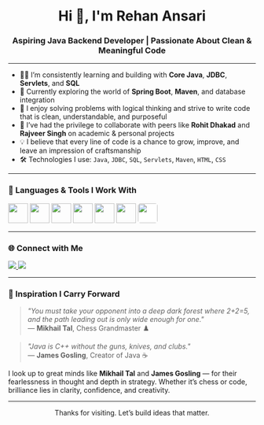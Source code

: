 <h1 align="center">Hi 👋, I'm Rehan Ansari</h1>
<h3 align="center">Aspiring Java Backend Developer | Passionate About Clean & Meaningful Code</h3>

---

- 👨‍💻 I’m consistently learning and building with **Core Java**, **JDBC**, **Servlets**, and **SQL**
- 🔧 Currently exploring the world of **Spring Boot**, **Maven**, and database integration  
- 🧠 I enjoy solving problems with logical thinking and strive to write code that is clean, understandable, and purposeful  
- 🤝 I’ve had the privilege to collaborate with peers like **Rohit Dhakad** and **Rajveer Singh** on academic & personal projects  
- 💡 I believe that every line of code is a chance to grow, improve, and leave an impression of craftsmanship  
- 🛠️ Technologies I use: `Java`, `JDBC`, `SQL`, `Servlets`, `Maven`, `HTML`, `CSS`

---

### 🧰 Languages & Tools I Work With

<p>
  <img src="https://cdn.jsdelivr.net/gh/devicons/devicon/icons/java/java-original.svg" width="40" />
  <img src="https://cdn.jsdelivr.net/gh/devicons/devicon/icons/mysql/mysql-original.svg" width="40" />
  <img src="https://cdn.jsdelivr.net/gh/devicons/devicon/icons/apache/apache-original-wordmark.svg" width="40" />
  <img src="https://cdn.jsdelivr.net/gh/devicons/devicon/icons/html5/html5-original.svg" width="40" />
  <img src="https://cdn.jsdelivr.net/gh/devicons/devicon/icons/css3/css3-original.svg" width="40" />
  <img src="https://cdn.jsdelivr.net/gh/devicons/devicon/icons/git/git-original.svg" width="40" />
  <img src="https://cdn.jsdelivr.net/gh/devicons/devicon/icons/github/github-original.svg" width="40" style="background-color: white; border-radius: 5px;" />
</p>

---

### 🌐 Connect with Me

<p>
  <a href="https://www.linkedin.com/in/rehan-ansari-17b910286?utm_source=share&utm_campaign=share_via&utm_content=profile&utm_medium=android_app " target="_blank">
    <img src="https://img.shields.io/badge/LinkedIn-Connect-blue?style=for-the-badge&logo=linkedin" />
  </a>
  <a href="mailto:errehanansari@gmail.com">
    <img src="https://img.shields.io/badge/Gmail-Contact-red?style=for-the-badge&logo=gmail" />
  </a>
</p>

---

### 🧠 Inspiration I Carry Forward

> *"You must take your opponent into a deep dark forest where 2+2=5, and the path leading out is only wide enough for one."*  
> — **Mikhail Tal**, Chess Grandmaster ♟️

> *"Java is C++ without the guns, knives, and clubs."*  
> — **James Gosling**, Creator of Java ☕

I look up to great minds like **Mikhail Tal** and **James Gosling** — for their fearlessness in thought and depth in strategy. Whether it’s chess or code, brilliance lies in clarity, confidence, and creativity.

---

<p align="center">Thanks for visiting. Let’s build ideas that matter.</p>

